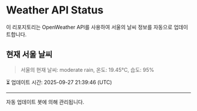 
# Weather API Status

이 리포지토리는 OpenWeather API를 사용하여 서울의 날씨 정보를 자동으로 업데이트합니다.

## 현재 서울 날씨
> 서울의 현재 날씨: moderate rain, 온도: 19.45°C, 습도: 95%

⏳ 업데이트 시간: 2025-09-27 21:39:46 (UTC)

---
자동 업데이트 봇에 의해 관리됩니다.
